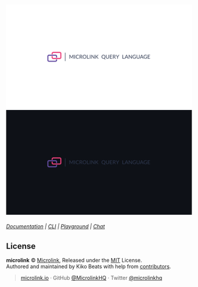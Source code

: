 <div align="center">
  <img src="https://github.com/microlinkhq/cdn/raw/master/dist/banner/mql.png#gh-light-mode-only" alt="microlink logo">
  <img src="https://github.com/microlinkhq/cdn/raw/master/dist/banner/mql-dark.png#gh-dark-mode-only" alt="microlink logo">
</div>

###### [Documentation](https://microlink.io/mql) | [CLI](https://github.com/microlinkhq/cli) | [Playground](https://mql.microlink.io) | [Chat](https://microlink.io/chat)

## License

**microlink** © [Microlink](https://microlink.io), Released under the [MIT](https://github.com/microlinkhq/sdk/blob/master/LICENSE.md) License.<br>
Authored and maintained by Kiko Beats with help from [contributors](https://github.com/microlinkhq/sdk/contributors).

> [microlink.io](https://microlink.io) · GitHub [@MicrolinkHQ](https://github.com/microlinkhq) · Twitter [@microlinkhq](https://twitter.com/microlinkhq)
